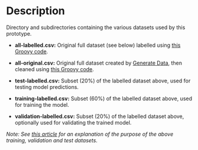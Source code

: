 # Description
Directory and subdirectories containing the various datasets used by this prototype.

- __all-labelled.csv:__
Original full dataset (see below) labelled using [this Groovy code](https://github.com/Peter-Martin/mobile-subscribers/blob/master/prepare-data/src/Label.groovy).

- __all-original.csv:__
Original full dataset created by [Generate Data](http://generatedata.com/), then cleaned using [this Groovy code](https://github.com/Peter-Martin/mobile-subscribers/blob/master/prepare-data/src/Clean.groovy).

- __test-labelled.csv:__
Subset (20%) of the labelled dataset above, used for testing model predictions.

- __training-labelled.csv:__
Subset (60%) of the labelled dataset above, used for training the model.

- __validation-labelled.csv:__
Subset (20%) of the labelled dataset above, optionally used for validating the trained model.

_Note: See [this article](https://towardsdatascience.com/train-validation-and-test-sets-72cb40cba9e7) for an
explanation of the purpose of the above training, validation and test datasets._
